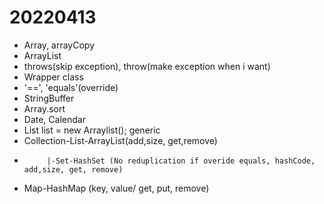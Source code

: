 # 20220413

- Array, arrayCopy
- ArrayList
- throws(skip exception), throw(make exception when i want)
- Wrapper class
- '==', 'equals'(override)
- StringBuffer
- Array.sort
- Date, Calendar
- List<Integer> list = new Arraylist<Integer>(); generic
- Collection-List-ArrayList(add,size, get,remove)
-      	   |-Set-HashSet (No reduplication if overide equals, hashCode, add,size, get, remove)
- Map-HashMap (key, value/ get, put, remove)
